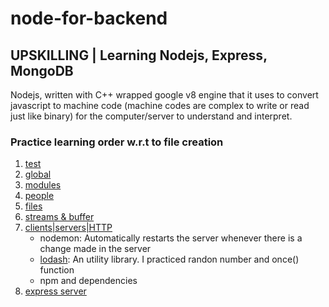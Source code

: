 # node-for-backend
## UPSKILLING | Learning Nodejs, Express, MongoDB
Nodejs, written with C++ wrapped google v8 engine that it uses to convert javascript to machine code (machine codes are complex to write or read just like binary) for the computer/server to understand and interpret.

### Practice learning order w.r.t to file creation
1. [test](/test.js)
2. [global](/global.js)
3. [modules](/modules.js)
4. [people](/people.js)
5. [files](/files.js)
6. [streams & buffer](/streams.js)
7. [clients|servers|HTTP](/servernode.js)
    - nodemon: Automatically restarts the server whenever there is a change made in the server
    - [lodash](https://lodash.com/): An utility library. I practiced randon number and once() function
    - npm and dependencies
8. [express server](/app.js)
